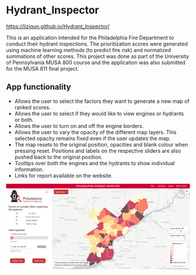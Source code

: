 # Hydrant_Inspector

https://liziqun.github.io/Hydrant_Inspector/

This is an application intended for the Philadelphia Fire Department to conduct their hydrant inspections. The prioritization scores were generated using machine learning methods (to predict fire risk) and normalized summations of other scores. This project was done as part of the University of Pennsylvania MUSA 800 course and the application was also submitted for the MUSA 611 final project.

## App functionality
- Allows the user to select the factors they want to generate a new map of ranked scores.
- Allows the user to select if they would like to view engines or hydrants or both.
- Allows the user to turn on and off the engine borders.
- Allows the user to vary the opacity of the different map layers. This selected opacity remains fixed even if the user updates the map.
- The map resets to the original position, opacities and blank colour when pressing reset. Positions and labels on the respective sliders are also pushed back to the original position.
- Tooltips over both the engines and the hydrants to show individual information.
- Links for report available on the website.

![image](https://raw.githubusercontent.com/liziqun/Hydrant_Inspector/master/app.png)

